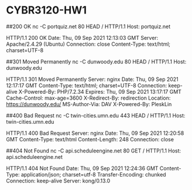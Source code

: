 # CYBR3120-HW1


##200 OK
nc -C portquiz.net 80
HEAD / HTTP/1.1
Host: portquiz.net

HTTP/1.1 200 OK
Date: Thu, 09 Sep 2021 12:13:03 GMT
Server: Apache/2.4.29 (Ubuntu)
Connection: close
Content-Type: text/html; charset=UTF-8


##301 Moved Permanently
nc -C dunwoody.edu 80
HEAD / HTTP/1.1
Host: dunwoody.edu

HTTP/1.1 301 Moved Permanently
Server: nginx
Date: Thu, 09 Sep 2021 12:17:17 GMT
Content-Type: text/html; charset=UTF-8
Connection: keep-alive
X-Powered-By: PHP/7.2.34
Expires: Thu, 09 Sep 2021 13:17:17 GMT
Cache-Control: max-age=3600
X-Redirect-By: redirection
Location: https://dunwoody.edu/
MS-Author-Via: DAV
X-Powered-By: PleskLin


##400 Bad Request
nc -C twin-cities.umn.edu 443
HEAD / HTTP/1.1
Host: twin-cities.umn.edu

HTTP/1.1 400 Bad Request
Server: nginx
Date: Thu, 09 Sep 2021 12:20:58 GMT
Content-Type: text/html
Content-Length: 248
Connection: close


##404 Not Found
nc -C api.scheduleengine.net 80
GET / HTTP/1.1
Host: api.scheduleengine.net

HTTP/1.1 404 Not Found
Date: Thu, 09 Sep 2021 12:24:36 GMT
Content-Type: application/json; charset=utf-8
Transfer-Encoding: chunked
Connection: keep-alive
Server: kong/0.13.0
